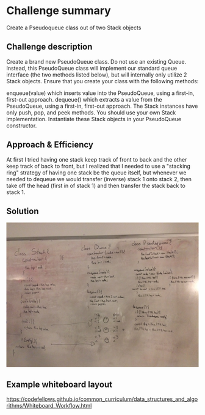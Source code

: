 # Challenge summary
Create a Pseudoqueue class out of two Stack objects

## Challenge description
Create a brand new PseudoQueue class. Do not use an existing Queue. Instead, this PseudoQueue class will implement our standard queue interface (the two methods listed below), but will internally only utilize 2 Stack objects. Ensure that you create your class with the following methods:

enqueue(value) which inserts value into the PseudoQueue, using a first-in, first-out approach.
dequeue() which extracts a value from the PseudoQueue, using a first-in, first-out approach.
The Stack instances have only push, pop, and peek methods. You should use your own Stack implementation. Instantiate these Stack objects in your PseudoQueue constructor.

## Approach & Efficiency
At first I tried having one stack keep track of front to back and the other keep track of back to front, but I realized that I needed to use a "stacking ring" strategy of having one stack be the queue itself, but whenever we needed to dequeue we would transfer (inverse) stack 1 onto stack 2, then take off the head (first in of stack 1) and then transfer the stack back to stack 1.

## Solution
![psuedoqueue-whiteboard](../../assets/pseudoqueue-whiteboard.JPG)

## Example whiteboard layout
https://codefellows.github.io/common_curriculum/data_structures_and_algorithms/Whiteboard_Workflow.html